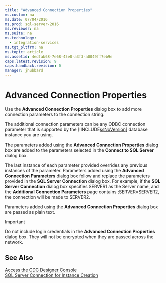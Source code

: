```yaml
---
title: "Advanced Connection Properties"
ms.custom: na
ms.date: 07/04/2016
ms.prod: sql-server-2016
ms.reviewer: na
ms.suite: na
ms.technology: 
  - integration-services
ms.tgt_pltfrm: na
ms.topic: article
ms.assetid: 4edfab68-7e68-45e8-a3f3-a0049ff7eb9e
caps.latest.revision: 9
caps.handback.revision: 0
manager: jhubbard
---
```

# Advanced Connection Properties
Use the **Advanced Connection Properties** dialog box to add more connection parameters to the connection string.  
  
 The additional connection parameters can be any ODBC connection parameter that is supported by the [!INCLUDE[ssNoVersion](../../Topics/TopicNameContainA/tokens/ssNoVersion_md.md)] database instance you are using.  
  
 The parameters added using the **Advanced Connection Properties** dialog box are added to the parameters selected in the **Connect to SQL Server** dialog box.  
  
 The last instance of each parameter provided overrides any previous instances of the parameter. Parameters added using the **Advanced Connection Parameters** dialog box follow and replace the parameters provided in the **SQL Server Connection** dialog box. For example, if the **SQL Server Connection** dialog box specifies SERVER1 as the Server name, and the **Additional Connection Parameters** page contains ;SERVER=SERVER2, the connection will be made to SERVER2.  
  
 Parameters added using the **Advanced Connection Properties** dialog box are passed as plain text.  
  
> [!IMPORTANT]  
>  Do not include login credentials in the **Advanced Connection Properties** dialog box. They will not be encrypted when they are passed across the network.  
  
## See Also  
 [Access the CDC Designer Console](../../Topics/TopicNameNotContainA/Access-the-CDC-Designer-Console.md)   
 [SQL Server Connection for Instance Creation](../../Topics/TopicNameNotContainA/SQL-Server-Connection-for-Instance-Creation.md)